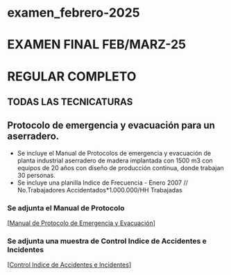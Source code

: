 # examen_febrero-2025
  # EXAMEN FINAL FEB/MARZ-25
   # REGULAR COMPLETO
   ## TODAS LAS TECNICATURAS
   
   ## Protocolo de emergencia y evacuación para un aserradero.

   * Se incluye el Manual de Protocolos de emergencia y evacuación de planta industrial aserradero de madera implantada con 1500 m3 con equipos de 20 años con diseño de producción continua, donde trabajan 30 personas.
   * Se incluye una planilla Indice de Frecuencia - Enero 2007 // No.Trabajadores Accidentados*1.000.000/HH Trabajadas
   
   ### Se adjunta el Manual de Protocolo
   [[Manual de Protocolo de Emergencia y Evacuación](https://docs.google.com/document/d/1FgUlcIz1lPklXD3kFHcCDtFvcsOrVVnLO_SyLDE-m0k/edit?usp=sharing)]
   
   ### Se adjunta una muestra de Control Indice de Accidentes e Incidentes
   [[Control Indice de Accidentes e Incidentes](https://docs.google.com/spreadsheets/d/1YlF56e72mFxDMgsHJe4fY258THgCuFqNTM38Dn4SS-I/edit?usp=sharing)]
   
  
